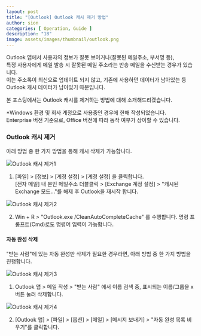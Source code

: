 ```yaml
---
layout: post
title: "[Outlook] Outlook 캐시 제거 방법"
author: sion
categories: [ Operation, Guide ]
description: "18"
image: assets/images/thumbnail/outlook.png
---
```


Outlook 앱에서 사용자의 정보가 잘못 보이거나(잘못된 메일주소, 부서명 등),  
특정 사용자에게 메일 발송 시 잘못된 메일 주소라는 반송 메일을 수신받는 경우가 있습니다.  
이는 주소록이 최신으로 업데이트 되지 않고, 기존에 사용하던 데이터가 남아있는 등 Outlook 캐시 데이터가 남아있기 때문입니다.  

본 포스팅에서는 Outlook 캐시를 제거하는 방법에 대해 소개해드리겠습니다.  

*Windows 환경 및 회사 계정으로 사용중인 경우에 한해 작성되었습니다.  
Enterprise 버전 기준으로, Office 버전에 따라 동작 여부가 상이할 수 있습니다.  


### Outlook 캐시 제거

아래 방법 중 한 가지 방법을 통해 캐시 삭제가 가능합니다.

<img src="{{site.baseurl}}/assets/images/18/1.PNG" title="Outlook 캐시 제거1">

1. [파일] > [정보] > [계정 설정] > [계정 설정] 을 클릭합니다.  
[전자 메일] 내 본인 메일주소 더블클릭 > [Exchange 계정 설정] > "캐시된 Exchange 모드..."를 해제 후 Outlook을 재시작 합니다.  

<img src="{{site.baseurl}}/assets/images/18/2.PNG" title="Outlook 캐시 제거2">

2. Win + R > "Outlook.exe /CleanAutoCompleteCache" 를 수행합니다.
명령 프롬프트(Cmd)로도 명령어 입력이 가능합니다.


#### 자동 완성 삭제

"받는 사람"에 있는 자동 완성만 삭제가 필요한 경우라면, 아래 방법 중 한 가지 방법을 진행합니다.  

<img src="{{site.baseurl}}/assets/images/18/3.png" title="Outlook 캐시 제거3">

1. Outlook 앱 > 메일 작성 > "받는 사람" 에서 이름 검색 중, 표시되는 이름/그룹을 x버튼 눌러 삭제합니다.  

<img src="{{site.baseurl}}/assets/images/18/4.PNG" title="Outlook 캐시 제거4">

2. [Outlook 앱] > [파일] > [옵션] > [메일] > [메시지 보내기] > "자동 완성 목록 비우기"를 클릭합니다.  



